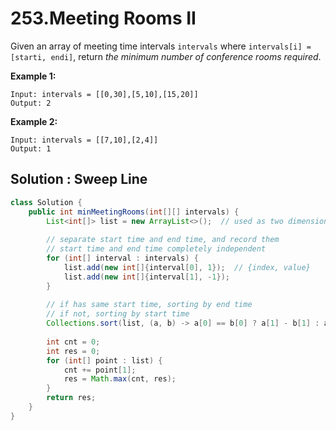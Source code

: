 # 253.Meeting Rooms II

Given an array of meeting time intervals `intervals` where `intervals[i] = [starti, endi]`, return *the minimum number of conference rooms required*.

 

**Example 1:**

```
Input: intervals = [[0,30],[5,10],[15,20]]
Output: 2
```

**Example 2:**

```
Input: intervals = [[7,10],[2,4]]
Output: 1
```





## Solution : Sweep Line

```java
class Solution {
    public int minMeetingRooms(int[][] intervals) {
        List<int[]> list = new ArrayList<>();  // used as two dimensional array
        
      	// separate start time and end time, and record them
        // start time and end time completely independent
        for (int[] interval : intervals) {
            list.add(new int[]{interval[0], 1});  // {index, value}
            list.add(new int[]{interval[1], -1});
        }
        
      	// if has same start time, sorting by end time
      	// if not, sorting by start time
        Collections.sort(list, (a, b) -> a[0] == b[0] ? a[1] - b[1] : a[0] - b[0]);
        
        int cnt = 0;
        int res = 0;
        for (int[] point : list) {
            cnt += point[1];
            res = Math.max(cnt, res);
        }
        return res;
    }
}
```

